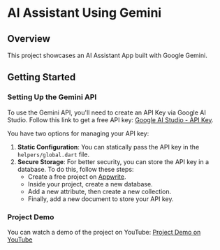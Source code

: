 # AI Assistant Using Gemini

## Overview

This project showcases an AI Assistant App built with Google Gemini.

## Getting Started

### Setting Up the Gemini API

To use the Gemini API, you'll need to create an API Key via Google AI Studio. Follow this link to get a free API key:
[Google AI Studio - API Key](https://aistudio.google.com/app/apikey).

You have two options for managing your API key:

1. **Static Configuration**: You can statically pass the API key in the `helpers/global.dart` file.
2. **Secure Storage**: For better security, you can store the API key in a database. To do this, follow these steps:
   - Create a free project on [Appwrite](https://www.appwrite.io/).
   - Inside your project, create a new database.
   - Add a new attribute, then create a new collection.
   - Finally, add a new document to store your API key.

### Project Demo

You can watch a demo of the project on YouTube:
[Project Demo on YouTube](https://youtu.be/uJ_GkhTk9J0)
